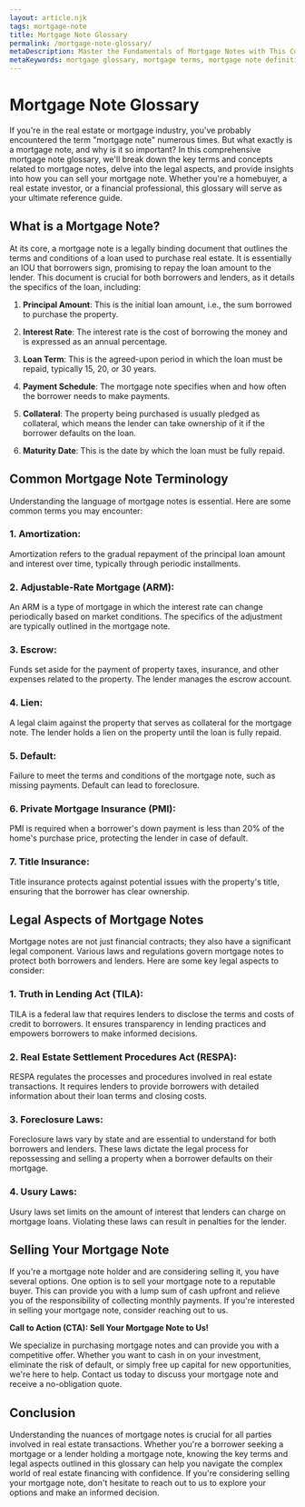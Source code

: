 ```yaml
---
layout: article.njk
tags: mortgage-note
title: Mortgage Note Glossary
permalink: /mortgage-note-glossary/
metaDescription: Master the Fundamentals of Mortgage Notes with This Comprehensive Glossary.
metaKeywords: mortgage glossary, mortgage terms, mortgage note definition, what is a mortgage note, mortgage lien, mortgage note investor
---
```


# Mortgage Note Glossary

If you're in the real estate or mortgage industry, you've probably encountered the term "mortgage note" numerous times. But what exactly is a mortgage note, and why is it so important? In this comprehensive mortgage note glossary, we'll break down the key terms and concepts related to mortgage notes, delve into the legal aspects, and provide insights into how you can sell your mortgage note. Whether you're a homebuyer, a real estate investor, or a financial professional, this glossary will serve as your ultimate reference guide.

## What is a Mortgage Note?

At its core, a mortgage note is a legally binding document that outlines the terms and conditions of a loan used to purchase real estate. It is essentially an IOU that borrowers sign, promising to repay the loan amount to the lender. This document is crucial for both borrowers and lenders, as it details the specifics of the loan, including:

1. **Principal Amount**: This is the initial loan amount, i.e., the sum borrowed to purchase the property.

2. **Interest Rate**: The interest rate is the cost of borrowing the money and is expressed as an annual percentage.

3. **Loan Term**: This is the agreed-upon period in which the loan must be repaid, typically 15, 20, or 30 years.

4. **Payment Schedule**: The mortgage note specifies when and how often the borrower needs to make payments.

5. **Collateral**: The property being purchased is usually pledged as collateral, which means the lender can take ownership of it if the borrower defaults on the loan.

6. **Maturity Date**: This is the date by which the loan must be fully repaid.

## Common Mortgage Note Terminology

Understanding the language of mortgage notes is essential. Here are some common terms you may encounter:

### 1. **Amortization**:

Amortization refers to the gradual repayment of the principal loan amount and interest over time, typically through periodic installments.

### 2. **Adjustable-Rate Mortgage (ARM)**:

An ARM is a type of mortgage in which the interest rate can change periodically based on market conditions. The specifics of the adjustment are typically outlined in the mortgage note.

### 3. **Escrow**:

Funds set aside for the payment of property taxes, insurance, and other expenses related to the property. The lender manages the escrow account.

### 4. **Lien**:

A legal claim against the property that serves as collateral for the mortgage note. The lender holds a lien on the property until the loan is fully repaid.

### 5. **Default**:

Failure to meet the terms and conditions of the mortgage note, such as missing payments. Default can lead to foreclosure.

### 6. **Private Mortgage Insurance (PMI)**:

PMI is required when a borrower's down payment is less than 20% of the home's purchase price, protecting the lender in case of default.

### 7. **Title Insurance**:

Title insurance protects against potential issues with the property's title, ensuring that the borrower has clear ownership.

## Legal Aspects of Mortgage Notes

Mortgage notes are not just financial contracts; they also have a significant legal component. Various laws and regulations govern mortgage notes to protect both borrowers and lenders. Here are some key legal aspects to consider:

### 1. **Truth in Lending Act (TILA)**:

TILA is a federal law that requires lenders to disclose the terms and costs of credit to borrowers. It ensures transparency in lending practices and empowers borrowers to make informed decisions.

### 2. **Real Estate Settlement Procedures Act (RESPA)**:

RESPA regulates the processes and procedures involved in real estate transactions. It requires lenders to provide borrowers with detailed information about their loan terms and closing costs.

### 3. **Foreclosure Laws**:

Foreclosure laws vary by state and are essential to understand for both borrowers and lenders. These laws dictate the legal process for repossessing and selling a property when a borrower defaults on their mortgage.

### 4. **Usury Laws**:

Usury laws set limits on the amount of interest that lenders can charge on mortgage loans. Violating these laws can result in penalties for the lender.

## Selling Your Mortgage Note

If you're a mortgage note holder and are considering selling it, you have several options. One option is to sell your mortgage note to a reputable buyer. This can provide you with a lump sum of cash upfront and relieve you of the responsibility of collecting monthly payments. If you're interested in selling your mortgage note, consider reaching out to us.

**Call to Action (CTA): Sell Your Mortgage Note to Us!**

We specialize in purchasing mortgage notes and can provide you with a competitive offer. Whether you want to cash in on your investment, eliminate the risk of default, or simply free up capital for new opportunities, we're here to help. Contact us today to discuss your mortgage note and receive a no-obligation quote.

## Conclusion

Understanding the nuances of mortgage notes is crucial for all parties involved in real estate transactions. Whether you're a borrower seeking a mortgage or a lender holding a mortgage note, knowing the key terms and legal aspects outlined in this glossary can help you navigate the complex world of real estate financing with confidence. If you're considering selling your mortgage note, don't hesitate to reach out to us to explore your options and make an informed decision.